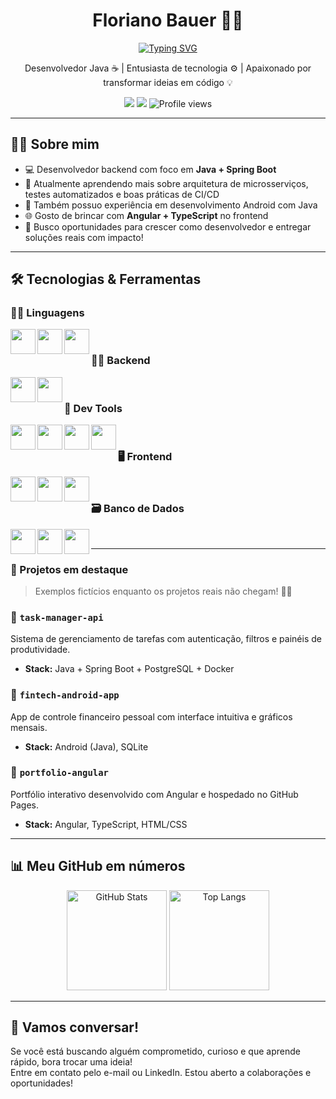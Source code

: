 <h1 align="center">Floriano Bauer 👨‍💻</h1>


<p align="center">
<a href="https://git.io/typing-svg"><img src="https://readme-typing-svg.herokuapp.com?font=Jetbrains+Mono&pause=1000&color=F70909&center=true&vCenter=true&width=435&lines=Desenvolvedor+Backend+;Java+%7C+Javascript+%7C+Typescript+%7C+Python;Node+%7C+Next.js+%7C+Spring+Boot+;GIT+%7C+Github+%7C+Docker+%7C+Jira" alt="Typing SVG" /></a>
</p>

<p align="center">
  Desenvolvedor Java ☕ | Entusiasta de tecnologia ⚙️ | Apaixonado por transformar ideias em código 💡<br>
</p>

<p align="center">
  <a href="mailto:fnbauer199@gmail.com"><img src="https://img.shields.io/badge/GMAIL-D14836?style=for-the-badge&logo=gmail&logoColor=white"/></a>
  <a href="https://www.linkedin.com/in/floriano-bauer/" target="_blank"><img src="https://img.shields.io/badge/LinkedIn-0077B5?style=for-the-badge&logo=linkedin&logoColor=white"/></a>
  <img src="https://komarev.com/ghpvc/?username=devb4u3r&style=for-the-badge" alt="Profile views" />
</p>

---

## 👨‍💼 Sobre mim

- 💻 Desenvolvedor backend com foco em **Java + Spring Boot**
- 🌱 Atualmente aprendendo mais sobre arquitetura de microsserviços, testes automatizados e boas práticas de CI/CD
- 📱 Também possuo experiência em desenvolvimento Android com Java
- 🌐 Gosto de brincar com **Angular + TypeScript** no frontend
- 🎯 Busco oportunidades para crescer como desenvolvedor e entregar soluções reais com impacto!

---

## 🛠️ Tecnologias & Ferramentas

### 👨‍🔧 Linguagens

  <img width="40px" align="left" src="https://cdn.jsdelivr.net/gh/devicons/devicon@latest/icons/java/java-original.svg" />

  <img width="40px" align="left" src="https://cdn.jsdelivr.net/gh/devicons/devicon@latest/icons/javascript/javascript-original.svg" />

  <img width="40px" align="left" src="https://cdn.jsdelivr.net/gh/devicons/devicon@latest/icons/typescript/typescript-original.svg" />

  <br>
  
### 👨‍🔧 Backend

  <img width="40px" align="left" src="https://cdn.jsdelivr.net/gh/devicons/devicon@latest/icons/spring/spring-original.svg" />

  <img width="40px" align="left" src="https://cdn.jsdelivr.net/gh/devicons/devicon@latest/icons/nodejs/nodejs-original.svg" />

  <br>

### 🧰 Dev Tools

  <img width="40px" align="left" src="https://cdn.jsdelivr.net/gh/devicons/devicon@latest/icons/git/git-original.svg" />

  <img width="40px" align="left" src="https://cdn.jsdelivr.net/gh/devicons/devicon@latest/icons/github/github-original.svg" />

  <img width="40px" align="left" src="https://cdn.jsdelivr.net/gh/devicons/devicon@latest/icons/jira/jira-original.svg" />

  <img width="40px" align="left" src="https://cdn.jsdelivr.net/gh/devicons/devicon@latest/icons/docker/docker-plain-wordmark.svg" />
  <br>

### 🖥️ Frontend

  <img width="40px" align="left" src="https://cdn.jsdelivr.net/gh/devicons/devicon@latest/icons/html5/html5-original.svg" />
  
  <img width="40px" align="left" src="https://cdn.jsdelivr.net/gh/devicons/devicon@latest/icons/css3/css3-original.svg" />

  <img width="40px" align="left" src="https://cdn.jsdelivr.net/gh/devicons/devicon@latest/icons/nextjs/nextjs-original.svg" /> <br>
  
### 🗃️ Banco de Dados
  <img width="40px" align="left" src="https://cdn.jsdelivr.net/gh/devicons/devicon@latest/icons/postgresql/postgresql-original.svg"  />
  
  <img width="40px" align="left" src="https://cdn.jsdelivr.net/gh/devicons/devicon@latest/icons/mysql/mysql-original.svg" />
  
  <img width="40px" align="left" src="https://cdn.jsdelivr.net/gh/devicons/devicon@latest/icons/mongodb/mongodb-original.svg" />
  <br>

---

### 🌟 Projetos em destaque

> Exemplos fictícios enquanto os projetos reais não chegam! 👷‍♂️

### 📝 `task-manager-api`
Sistema de gerenciamento de tarefas com autenticação, filtros e painéis de produtividade.
- **Stack:** Java + Spring Boot + PostgreSQL + Docker

### 📱 `fintech-android-app`
App de controle financeiro pessoal com interface intuitiva e gráficos mensais.
- **Stack:** Android (Java), SQLite

### 💼 `portfolio-angular`
Portfólio interativo desenvolvido com Angular e hospedado no GitHub Pages.
- **Stack:** Angular, TypeScript, HTML/CSS

---

## 📊 Meu GitHub em números

<p align="center">
  <img src="https://github-readme-stats.vercel.app/api?username=devb4u3r&show_icons=true&theme=tokyonight&hide_border=true" alt="GitHub Stats" height="160"/>
  <img src="https://github-readme-stats.vercel.app/api/top-langs/?username=devb4u3r&layout=compact&theme=tokyonight&hide_border=true" alt="Top Langs" height="160"/>
</p>

---

## 💬 Vamos conversar!

Se você está buscando alguém comprometido, curioso e que aprende rápido, bora trocar uma ideia!  
Entre em contato pelo e-mail ou LinkedIn. Estou aberto a colaborações e oportunidades!
